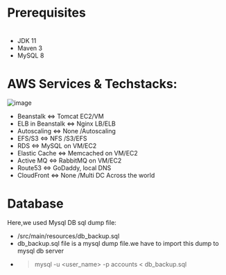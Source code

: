 # Prerequisites
#
- JDK 11 
- Maven 3 
- MySQL 8

# AWS Services & Techstacks:
![image](https://github.com/bxlldev/vprofile-project-public-aws--beanstalk/assets/127035655/62543707-4df5-4e39-895d-043037bd30fb)

- Beanstalk			    <=>		Tomcat EC2/VM
- ELB in Beanstalk	<=>		Nginx LB/ELB
- Autoscaling			  <=>		None /Autoscaling
- EFS/S3			  	  <=>		NFS /S3/EFS
- RDS				    	  <=>		MySQL on VM/EC2
- Elastic Cache		  <=>		Memcached on VM/EC2
- Active MQ			    <=>		RabbitMQ on VM/EC2
- Route53				    <=>		GoDaddy, local DNS
- CloudFront		   	<=>		None /Multi DC Across the world
  
# Database
Here,we used Mysql DB 
sql dump file:
- /src/main/resources/db_backup.sql
- db_backup.sql file is a mysql dump file.we have to import this dump to mysql db server
- > mysql -u <user_name> -p accounts < db_backup.sql


